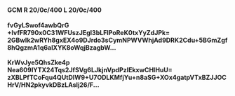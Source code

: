 #### GCM R 20/0c/400 L 20/0c/400
**fvGyLSwof4awbQrG**<br/>**+IvfFR790x0C31WFUszJEgl3bLFIPoReK0txYyZdJPk=**<br/>**2GBwIk2wRYh8gxEX4o9DJrdo3sCymNPWVWhjAd9DRK2Cdu+5BGmZgf8hQgzmA1q6aIXYK8oWqjBzagbW...**<br/><br/>
**KrWvJye5QhsZke4p**<br/>**Nea609IYTX24Tqs2JfSVg6LJkjnVpdPzIEkxwCHlHuU=**<br/>**zXBLPfTCoFqu4QUtDIW9+U7ODLKMfjYu+n8aSG+XOx4gatpVTxBZJJOCHrV/HN2pkyvkDBzLAsIj26/F...**